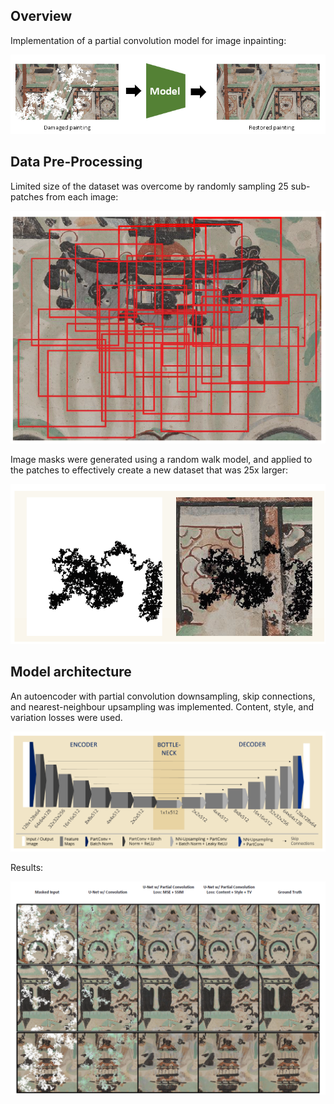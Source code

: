 ﻿## Overview
Implementation of a partial convolution model for image inpainting:

<img src="Results/Overview.png"/>

## Data Pre-Processing
Limited size of the dataset was overcome by randomly sampling 25 sub-patches from each image:

<img src="Results/Patches.png"/>

Image masks were generated using a random walk model, and applied to the patches to effectively create a new dataset that was 25x larger:

<img src="Results/Masks.png"/>

## Model architecture
An autoencoder with partial convolution downsampling, skip connections, and nearest-neighbour upsampling was implemented. Content, style, and variation losses were used.

<img src="Results/Architecture.png"/>

Results:

<img src="Results/Results.png"/>